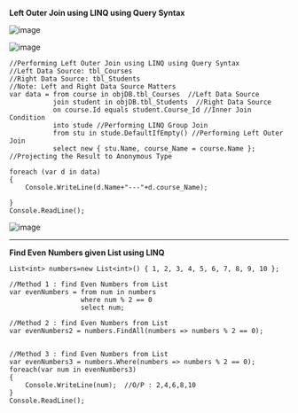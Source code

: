 **Left Outer Join using LINQ using Query Syntax**

![image](https://github.com/user-attachments/assets/69b0bcfd-2ce9-4363-9cb1-cf87c2891e9a)

![image](https://github.com/user-attachments/assets/5c1fee3f-addc-466b-b7ea-a1af672d2dbb)

```
//Performing Left Outer Join using LINQ using Query Syntax
//Left Data Source: tbl_Courses
//Right Data Source: tbl_Students
//Note: Left and Right Data Source Matters
var data = from course in objDB.tbl_Courses  //Left Data Source
           join student in objDB.tbl_Students  //Right Data Source
           on course.Id equals student.Course_Id //Inner Join Condition
           into stude //Performing LINQ Group Join
           from stu in stude.DefaultIfEmpty() //Performing Left Outer Join
           select new { stu.Name, course_Name = course.Name }; //Projecting the Result to Anonymous Type

foreach (var d in data)
{
    Console.WriteLine(d.Name+"---"+d.course_Name);

}
Console.ReadLine();
```

![image](https://github.com/user-attachments/assets/21b9a8a5-5a64-4684-b090-29e9ec0d9459)

----------------------------------------------------------------------------------------------------------------------------------

**Find Even Numbers given List using LINQ**

```
List<int> numbers=new List<int>() { 1, 2, 3, 4, 5, 6, 7, 8, 9, 10 };

//Method 1 : find Even Numbers from List
var evenNumbers = from num in numbers
                  where num % 2 == 0
                  select num;

//Method 2 : find Even Numbers from List
var evenNumbers2 = numbers.FindAll(numbers => numbers % 2 == 0);


//Method 3 : find Even Numbers from List
var evenNumbers3 = numbers.Where(numbers => numbers % 2 == 0);
foreach(var num in evenNumbers3)
{
    Console.WriteLine(num);  //O/P : 2,4,6,8,10
}
Console.ReadLine();
```

